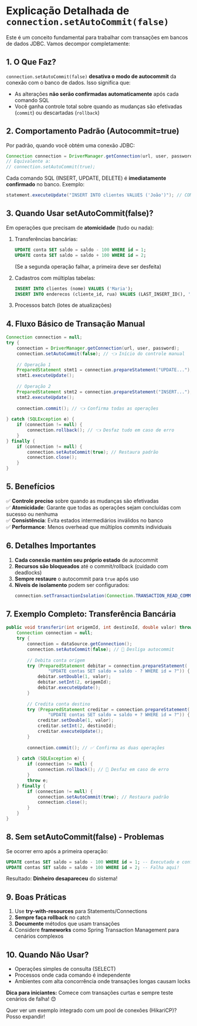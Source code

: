 # **Explicação Detalhada de `connection.setAutoCommit(false)`**

Este é um conceito fundamental para trabalhar com transações em bancos de dados JDBC. Vamos decompor completamente:

## **1. O Que Faz?**
`connection.setAutoCommit(false)` **desativa o modo de autocommit** da conexão com o banco de dados. Isso significa que:

- As alterações **não serão confirmadas automaticamente** após cada comando SQL
- Você ganha controle total sobre quando as mudanças são efetivadas (`commit`) ou descartadas (`rollback`)

## **2. Comportamento Padrão (Autocommit=true)**
Por padrão, quando você obtém uma conexão JDBC:
```java
Connection connection = DriverManager.getConnection(url, user, password);
// Equivalente a:
// connection.setAutoCommit(true);
```

Cada comando SQL (INSERT, UPDATE, DELETE) é **imediatamente confirmado** no banco. Exemplo:
```java
statement.executeUpdate("INSERT INTO clientes VALUES ('João')"); // COMMIT automático aqui
```

## **3. Quando Usar setAutoCommit(false)?**
Em operações que precisam de **atomicidade** (tudo ou nada):

1. Transferências bancárias:
   ```sql
   UPDATE conta SET saldo = saldo - 100 WHERE id = 1;
   UPDATE conta SET saldo = saldo + 100 WHERE id = 2;
   ```
   (Se a segunda operação falhar, a primeira deve ser desfeita)

2. Cadastros com múltiplas tabelas:
   ```sql
   INSERT INTO clientes (nome) VALUES ('Maria');
   INSERT INTO enderecos (cliente_id, rua) VALUES (LAST_INSERT_ID(), 'Av. Principal');
   ```

3. Processos batch (lotes de atualizações)

## **4. Fluxo Básico de Transação Manual**
```java
Connection connection = null;
try {
    connection = DriverManager.getConnection(url, user, password);
    connection.setAutoCommit(false); // 👈 Início do controle manual
    
    // Operação 1
    PreparedStatement stmt1 = connection.prepareStatement("UPDATE...");
    stmt1.executeUpdate();
    
    // Operação 2
    PreparedStatement stmt2 = connection.prepareStatement("INSERT...");
    stmt2.executeUpdate();
    
    connection.commit(); // 👈 Confirma todas as operações
    
} catch (SQLException e) {
    if (connection != null) {
        connection.rollback(); // 👈 Desfaz tudo em caso de erro
    }
} finally {
    if (connection != null) {
        connection.setAutoCommit(true); // Restaura padrão
        connection.close();
    }
}
```

## **5. Benefícios**
✅ **Controle preciso** sobre quando as mudanças são efetivadas  
✅ **Atomicidade**: Garante que todas as operações sejam concluídas com sucesso ou nenhuma  
✅ **Consistência**: Evita estados intermediários inválidos no banco  
✅ **Performance**: Menos overhead que múltiplos commits individuais  

## **6. Detalhes Importantes**
1. **Cada conexão mantém seu próprio estado** de autocommit
2. **Recursos são bloqueados** até o commit/rollback (cuidado com deadlocks)
3. **Sempre restaure** o autocommit para `true` após uso
4. **Níveis de isolamento** podem ser configurados:
   ```java
   connection.setTransactionIsolation(Connection.TRANSACTION_READ_COMMITTED);
   ```

## **7. Exemplo Completo: Transferência Bancária**
```java
public void transferir(int origemId, int destinoId, double valor) throws SQLException {
    Connection connection = null;
    try {
        connection = dataSource.getConnection();
        connection.setAutoCommit(false); // 🛑 Desliga autocommit
        
        // Debita conta origem
        try (PreparedStatement debitar = connection.prepareStatement(
                "UPDATE contas SET saldo = saldo - ? WHERE id = ?")) {
            debitar.setDouble(1, valor);
            debitar.setInt(2, origemId);
            debitar.executeUpdate();
        }
        
        // Credita conta destino
        try (PreparedStatement creditar = connection.prepareStatement(
                "UPDATE contas SET saldo = saldo + ? WHERE id = ?")) {
            creditar.setDouble(1, valor);
            creditar.setInt(2, destinoId);
            creditar.executeUpdate();
        }
        
        connection.commit(); // ✅ Confirma as duas operações
        
    } catch (SQLException e) {
        if (connection != null) {
            connection.rollback(); // 🔄 Desfaz em caso de erro
        }
        throw e;
    } finally {
        if (connection != null) {
            connection.setAutoCommit(true); // Restaura padrão
            connection.close();
        }
    }
}
```

## **8. Sem setAutoCommit(false) - Problemas**
Se ocorrer erro após a primeira operação:
```sql
UPDATE contas SET saldo = saldo - 100 WHERE id = 1; -- Executado e confirmado
UPDATE contas SET saldo = saldo + 100 WHERE id = 2; -- Falha aqui!
```
Resultado: **Dinheiro desapareceu** do sistema!

## **9. Boas Práticas**
1. Use **try-with-resources** para Statements/Connections
2. **Sempre faça rollback** no catch
3. **Documente** métodos que usam transações
4. Considere **frameworks** como Spring Transaction Management para cenários complexos

## **10. Quando Não Usar?**
- Operações simples de consulta (SELECT)
- Processos onde cada comando é independente
- Ambientes com alta concorrência onde transações longas causam locks

**Dica para iniciantes:** Comece com transações curtas e sempre teste cenários de falha! 😊

Quer ver um exemplo integrado com um pool de conexões (HikariCP)? Posso expandir!
